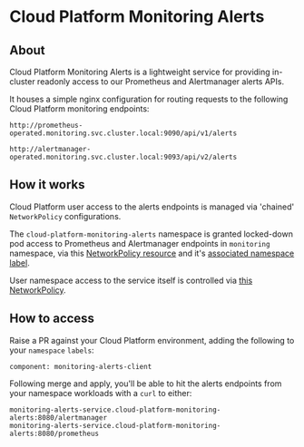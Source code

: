 # Cloud Platform Monitoring Alerts

## About

Cloud Platform Monitoring Alerts is a lightweight service for providing in-cluster readonly access to our Prometheus and Alertmanager alerts APIs.

It houses a simple nginx configuration for routing requests to the following Cloud Platform monitoring endpoints:

```
http://prometheus-operated.monitoring.svc.cluster.local:9090/api/v1/alerts
```

```
http://alertmanager-operated.monitoring.svc.cluster.local:9093/api/v2/alerts
```

## How it works

Cloud Platform user access to the alerts endpoints is managed via 'chained' `NetworkPolicy` configurations.

The `cloud-platform-monitoring-alerts` namespace is granted locked-down pod access to Prometheus and Alertmanager endpoints in `monitoring` namespace, via this [NetworkPolicy resource](https://github.com/ministryofjustice/cloud-platform-terraform-monitoring/blob/main/main.tf#L162) and it's [associated namespace label](https://github.com/ministryofjustice/cloud-platform-environments/blob/main/namespaces/live.cloud-platform.service.justice.gov.uk/cloud-platform-monitoring-alerts/00-namespace.yaml#L9).

User namespace access to the service itself is controlled via [this NetworkPolicy](https://github.com/ministryofjustice/cloud-platform-environments/blob/main/namespaces/live.cloud-platform.service.justice.gov.uk/cloud-platform-monitoring-alerts/04-networkpolicy.yaml#L29).

## How to access

Raise a PR against your Cloud Platform environment, adding the following to your `namespace` `labels`:

```
component: monitoring-alerts-client
```

Following merge and apply, you'll be able to hit the alerts endpoints from your namespace workloads with a `curl` to either:

```
monitoring-alerts-service.cloud-platform-monitoring-alerts:8080/alertmanager
monitoring-alerts-service.cloud-platform-monitoring-alerts:8080/prometheus
```
